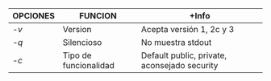 | OPCIONES | FUNCION               | +Info                                        |
| -------- | --------------------- | -------------------------------------------- |
| *-v*     | Version               | Acepta versión 1, 2c y 3                     |
| *-q*     | Silencioso            | No muestra stdout                            |
| *-c*     | Tipo de funcionalidad | Default public, private, aconsejado security |